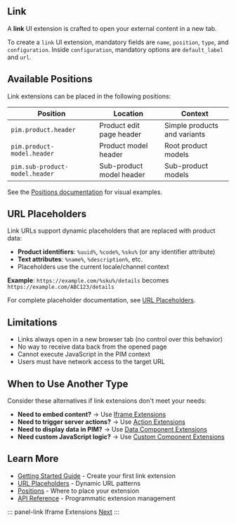 ## Link
A **link** UI extension is crafted to open your external content in a new tab.

To create a `link` UI extension, mandatory fields are `name`, `position`, `type`, and `configuration`. Inside `configuration`, mandatory options are `default_label` and `url`.

## Available Positions

Link extensions can be placed in the following positions:

| Position | Location | Context |
|----------|----------|---------|
| `pim.product.header` | Product edit page header | Simple products and variants |
| `pim.product-model.header` | Product model header | Root product models |
| `pim.sub-product-model.header` | Sub-product model header | Sub-product models |

See the [Positions documentation](/extensions/positions.html) for visual examples.

## URL Placeholders

Link URLs support dynamic placeholders that are replaced with product data:

- **Product identifiers**: `%uuid%`, `%code%`, `%sku%` (or any identifier attribute)
- **Text attributes**: `%name%`, `%description%`, etc.
- Placeholders use the current locale/channel context

**Example**: `https://example.com/%sku%/details` becomes `https://example.com/ABC123/details`

For complete placeholder documentation, see [URL Placeholders](/extensions/integration/url-placeholders.html).

## Limitations

- Links always open in a new browser tab (no control over this behavior)
- No way to receive data back from the opened page
- Cannot execute JavaScript in the PIM context
- Users must have network access to the target URL

## When to Use Another Type

Consider these alternatives if link extensions don't meet your needs:

- **Need to embed content?** → Use [Iframe Extensions](/extensions/types/iframe.html)
- **Need to trigger server actions?** → Use [Action Extensions](/extensions/types/action.html)
- **Need to display data in PIM?** → Use [Data Component Extensions](/extensions/types/data-component.html)
- **Need custom JavaScript logic?** → Use [Custom Component Extensions](/extensions/types/custom-component.html)

## Learn More

- [Getting Started Guide](/extensions/getting-started.html) - Create your first link extension
- [URL Placeholders](/extensions/integration/url-placeholders.html) - Dynamic URL patterns
- [Positions](/extensions/positions.html) - Where to place your extension
- [API Reference](/extensions/api.html) - Programmatic extension management

::: panel-link Iframe Extensions [Next](/extensions/types/iframe.html)
:::